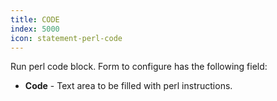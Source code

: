 ```yaml
---
title: CODE
index: 5000
icon: statement-perl-code
---
```


Run perl code block. Form to configure has the following field:

- **Code** - Text area to be filled with perl instructions.
